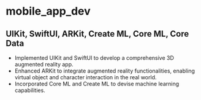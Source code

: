# mobile_app_dev
## UIKit, SwiftUI, ARKit, Create ML, Core ML, Core Data

- Implemented UIKit and SwiftUI to develop a comprehensive 3D augmented reality app.
- Enhanced ARKit to integrate augmented reality functionalities, enabling virtual object and character interaction in the real world.
- Incorporated Core ML and Create ML to devise machine learning capabilities.
